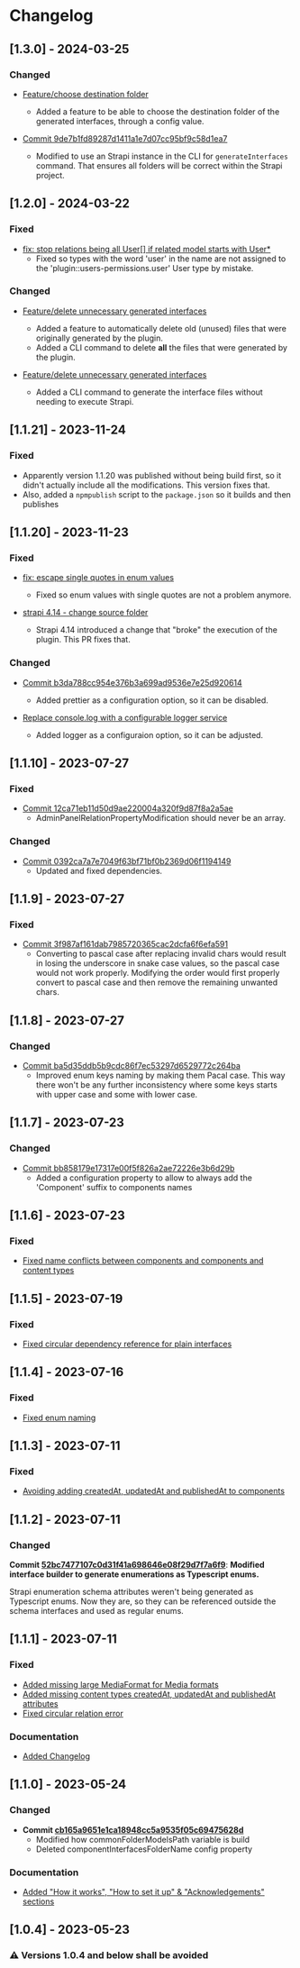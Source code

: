 # Changelog

## [1.3.0] - 2024-03-25
### Changed
- [Feature/choose destination folder](https://github.com/mancku/strapi-plugin-schemas-to-ts/pull/50)
  - Added a feature to be able to choose the destination folder of the generated interfaces, through a config value.

- [Commit 9de7b1fd89287d1411a1e7d07cc95bf9c58d1ea7](https://github.com/mancku/strapi-plugin-schemas-to-ts/commit/9de7b1fd89287d1411a1e7d07cc95bf9c58d1ea7)
  - Modified to use an Strapi instance in the CLI for `generateInterfaces` command. That ensures all folders will be correct within the Strapi project.

## [1.2.0] - 2024-03-22
### Fixed
- [fix: stop relations being all User[] if related model starts with User*](https://github.com/mancku/strapi-plugin-schemas-to-ts/pull/42)
  - Fixed so types with the word 'user' in the name are not assigned to the 'plugin::users-permissions.user' User type by mistake.

### Changed
- [Feature/delete unnecessary generated interfaces](https://github.com/mancku/strapi-plugin-schemas-to-ts/pull/47)
  - Added a feature to automatically delete old (unused) files that were originally generated by the plugin.
  - Added a CLI command to delete **all** the files that were generated by the plugin.

- [Feature/delete unnecessary generated interfaces](https://github.com/mancku/strapi-plugin-schemas-to-ts/pull/48)
  - Added a CLI command to generate the interface files without needing to execute Strapi.

## [1.1.21] - 2023-11-24
### Fixed
- Apparently version 1.1.20 was published without being build first, so it didn't actually include all the modifications. This version fixes that.
- Also, added a `npmpublish` script to the `package.json` so it builds and then publishes

## [1.1.20] - 2023-11-23
### Fixed
- [fix: escape single quotes in enum values](https://github.com/mancku/strapi-plugin-schemas-to-ts/pull/36)
  - Fixed so enum values with single quotes are not a problem anymore.

- [strapi 4.14 - change source folder](https://github.com/mancku/strapi-plugin-schemas-to-ts/pull/29)
  - Strapi 4.14 introduced a change that "broke" the execution of the plugin. This PR fixes that.

### Changed
- [Commit b3da788cc954e376b3a699ad9536e7e25d920614](https://github.com/mancku/strapi-plugin-schemas-to-ts/commit/b3da788cc954e376b3a699ad9536e7e25d920614)
  - Added prettier as a configuration option, so it can be disabled.

- [Replace console.log with a configurable logger service](https://github.com/mancku/strapi-plugin-schemas-to-ts/pull/39)
  - Added logger as a configuraion option, so it can be adjusted.

## [1.1.10] - 2023-07-27
### Fixed
- [Commit 12ca71eb11d50d9ae220004a320f9d87f8a2a5ae](https://github.com/mancku/strapi-plugin-schemas-to-ts/commit/12ca71eb11d50d9ae220004a320f9d87f8a2a5ae)
  - AdminPanelRelationPropertyModification should never be an array.

### Changed
- [Commit 0392ca7a7e7049f63bf71bf0b2369d06f1194149](https://github.com/mancku/strapi-plugin-schemas-to-ts/commit/0392ca7a7e7049f63bf71bf0b2369d06f1194149)
  - Updated and fixed dependencies.

## [1.1.9] - 2023-07-27
### Fixed
- [Commit 3f987af161dab7985720365cac2dcfa6f6efa591](https://github.com/mancku/strapi-plugin-schemas-to-ts/commit/3f987af161dab7985720365cac2dcfa6f6efa591)
  - Converting to pascal case after replacing invalid chars would result in losing the underscore in snake case values, so the pascal case would not work properly. Modifying the order would first properly  convert to pascal case and then remove the remaining unwanted chars.

## [1.1.8] - 2023-07-27
### Changed
- [Commit ba5d35ddb5b9cdc86f7ec53297d6529772c264ba](https://github.com/mancku/strapi-plugin-schemas-to-ts/commit/ba5d35ddb5b9cdc86f7ec53297d6529772c264ba)
  - Improved enum keys naming by making them Pacal case. This way there won't be any further inconsistency where some keys starts with upper case and some with lower case.

## [1.1.7] - 2023-07-23
### Changed
- [Commit bb858179e17317e00f5f826a2ae72226e3b6d29b](https://github.com/mancku/strapi-plugin-schemas-to-ts/commit/bb858179e17317e00f5f826a2ae72226e3b6d29b)
  - Added a configuration property to allow to always add the 'Component' suffix to components names

## [1.1.6] - 2023-07-23
### Fixed
- [Fixed name conflicts between components and components and content types](https://github.com/mancku/strapi-plugin-schemas-to-ts/pull/24)

## [1.1.5] - 2023-07-19
### Fixed
- [Fixed circular dependency reference for plain interfaces](https://github.com/mancku/strapi-plugin-schemas-to-ts/pull/21)

## [1.1.4] - 2023-07-16
### Fixed
- [Fixed enum naming](https://github.com/mancku/strapi-plugin-schemas-to-ts/pull/17)

## [1.1.3] - 2023-07-11
### Fixed
- [Avoiding adding createdAt, updatedAt and publishedAt to components](https://github.com/mancku/strapi-plugin-schemas-to-ts/pull/13)

## [1.1.2] - 2023-07-11
### Changed
**Commit [52bc7477107c0d31f41a698646e08f29d7f7a6f9](https://github.com/mancku/strapi-plugin-schemas-to-ts/commit/52bc7477107c0d31f41a698646e08f29d7f7a6f9)**: **Modified interface builder to generate enumerations as Typescript enums.**

Strapi enumeration schema attributes weren't being generated as Typescript enums. Now they are, so they can be referenced outside the schema interfaces and used as regular enums.


## [1.1.1] - 2023-07-11
### Fixed
- [Added missing large MediaFormat for Media formats](https://github.com/mancku/strapi-plugin-schemas-to-ts/pull/3)
- [Added missing content types createdAt, updatedAt and publishedAt attributes](https://github.com/mancku/strapi-plugin-schemas-to-ts/pull/6)
- [Fixed circular relation error](https://github.com/mancku/strapi-plugin-schemas-to-ts/pull/5)
### Documentation
- [Added Changelog](https://github.com/mancku/strapi-plugin-schemas-to-ts/commit/d6ebfcbf2b949681c104d1bbde41d873fe9fb672)

## [1.1.0] - 2023-05-24
### Changed
- **Commit [cb165a9651e1ca18948cc5a9535f05c69475628d](https://github.com/mancku/strapi-plugin-schemas-to-ts/commit/cb165a9651e1ca18948cc5a9535f05c69475628d)**
  - Modified how commonFolderModelsPath variable is build 
  - Deleted componentInterfacesFolderName config property
### Documentation
- [Added "How it works", "How to set it up" & "Acknowledgements" sections](https://github.com/mancku/strapi-plugin-schemas-to-ts/commit/1c0ec7544c07e76527b06fc301982edadc904e07)

## [1.0.4] - 2023-05-23
### ⚠️ Versions 1.0.4 and below shall be avoided